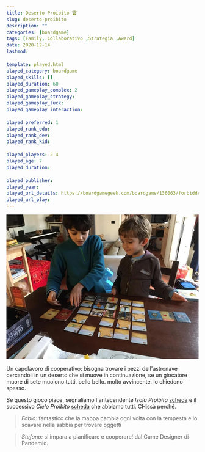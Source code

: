 ```yaml
---
title: Deserto Proibito 🏆
slug: deserto-proibito
description: ""
categories: [boardgame]
tags: [Family, Collaborativo ,Strategia ,Award]
date: 2020-12-14
lastmod: 

template: played.html
played_category: boardgame
played_skills: []
played_duration: 60
played_gameplay_complex: 2
played_gameplay_strategy: 
played_gameplay_luck: 
played_gameplay_interaction: 

played_preferred: 1
played_rank_edu: 
played_rank_dev: 
played_rank_kid: 

played_players: 2-4
played_age: 7
played_duration: 

played_publisher: 
played_year: 
played_url_details: https://boardgamegeek.com/boardgame/136063/forbidden-desert
played_url_play: 
---
```


![](img/deserto_proibito.webp)

Un capolavoro di cooperativo: bisogna trovare i pezzi dell'astronave cercandoli in un deserto che si muove in continuazione, se un giocatore muore di sete muoiono tutti. bello bello. molto avvincente. lo chiedono spesso.

Se questo gioco piace, segnaliamo l'antecendente *Isola Proibita* [scheda](https://boardgamegeek.com/boardgame/65244/forbidden-island) e il successivo *Cielo Proibito* [scheda](https://boardgamegeek.com/boardgame/245271/forbidden-sky) che abbiamo tutti. CHissà perché.

> *Fabio:*
> fantastico che la mappa cambia ogni volta con la tempesta e lo scavare nella sabbia per trovare oggetti

> *Stefano:*
> si impara a pianificare e cooperare! dal Game Designer di Pandemic.


